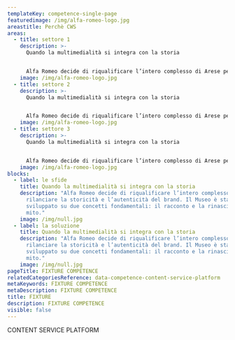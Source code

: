 ```yaml
---
templateKey: competence-single-page
featuredimage: /img/alfa-romeo-logo.jpg
areastitle: Perchè CWS
areas:
  - title: settore 1
    description: >-
      Quando la multimedialità si integra con la storia


      Alfa Romeo decide di riqualificare l’intero complesso di Arese per rilanciare la storicità e l’autenticità del brand.
    image: /img/alfa-romeo-logo.jpg
  - title: settore 2
    description: >-
      Quando la multimedialità si integra con la storia


      Alfa Romeo decide di riqualificare l’intero complesso di Arese per rilanciare la storicità e l’autenticità del brand.
    image: /img/alfa-romeo-logo.jpg
  - title: settore 3
    description: >-
      Quando la multimedialità si integra con la storia


      Alfa Romeo decide di riqualificare l’intero complesso di Arese per rilanciare la storicità e l’autenticità del brand.
    image: /img/alfa-romeo-logo.jpg
blocks:
  - label: le sfide
    title: Quando la multimedialità si integra con la storia
    description: "Alfa Romeo decide di riqualificare l’intero complesso di Arese per
      rilanciare la storicità e l’autenticità del brand. Il Museo è stato
      sviluppato su due concetti fondamentali: il racconto e la rinascita di un
      mito."
    image: /img/null.jpg 
  - label: la soluzione
    title: Quando la multimedialità si integra con la storia
    description: "Alfa Romeo decide di riqualificare l’intero complesso di Arese per
      rilanciare la storicità e l’autenticità del brand. Il Museo è stato
      sviluppato su due concetti fondamentali: il racconto e la rinascita di un
      mito."
    image: /img/null.jpg
pageTitle: FIXTURE COMPETENCE
relatedCategoriesReference: data-competence-content-service-platform
metaKeywords: FIXTURE COMPETENCE
metaDescription: FIXTURE COMPETENCE
title: FIXTURE
description: FIXTURE COMPETENCE
visible: false
---
```

CONTENT SERVICE PLATFORM
